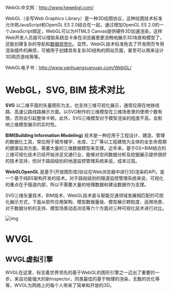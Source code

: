 WebGL中文网：http://www.hewebgl.com/

WebGL（全写Web Graphics Library）是一种3D绘图协议，这种绘图技术标准允许把JavaScript和OpenGL ES  2.0结合在一起，通过增加OpenGL ES 2.0的一个JavaScript绑定，WebGL可以为HTML5  Canvas提供硬件3D加速渲染，这样Web开发人员就可以借助系统显卡来在浏览器里更流畅地展示3D场景和模型了，还能创建复杂的导航和[数据视觉化](https://baike.baidu.com/item/数据视觉化/9900523)。显然，WebGL技术标准免去了开发网页专用渲染插件的麻烦，可被用于创建具有复杂3D结构的网站页面，甚至可以用来设计3D网页游戏等等。



WebGL电子书：http://www.yanhuangxueyuan.com/WebGL/



# WebGL，SVG, BIM 技术对比

   **SVG**    以二维平面的矢量图形为主，也支持三维可视化展示，通常应用在地铁线路、高速公路线路展示方面。以SVG制作的三维模型在三维场景里的使用个数有限，否则会引起整体卡顿，此外，SVG三维模型对于模型渲染的程度不高，会影响三维模型展示的实时性。  

   **BIM(Building Information Modeling)**    技术是一种应用于工程设计、建造、管理的数据化工具，常应用于城市楼宇、水库、工厂等以工程建筑为主体的全生命周期的健康监测方面，需要大量的三维数据模型来支撑。近年来，基于GS+BIM结合的三维可视化技术已经开始涉足交通行业，能够对空间数据分析及挖掘展示提供很好的技术支持，但对于路段级别的地道监控管理系统来说，成本过高。   

   **WebGLOpenGL**    是基于(开放图形库)协议在Web浏览器中进行3D渲染的API，是一个基于纯BS架构开发的技术。对于路段级别的隧道监控管理系统来说，可视化的重点在于隧道内部，所以不需要大量的地理数据和建设数据作为支撑。  

   SVG三维矢量技术、BIM技术、WebGL技术是与智能交通领域发展相匹配的可视化展示方式，下面从软件应用架构、模型数据量级、模型展示颗粒度、适用场景、对于数据分析的支持、模型场景动态浏览等六个方面对三种可视化技术进行对比。  

![img](https://pic2.zhimg.com/v2-8cf4784dfd3eeeed6fc43ec34555aac5_b.gif)





# WVGL

## WVGL虚拟引擎

WVGL在这里，标志着世界领先的基于WebGL的图形引擎之一迈出了重要的一步。来自功能强大的新Inspector，同类最佳的基于物理的渲染，无数的优化等等，WVGL为网络上的每个人带来了简单和开放的3D。
